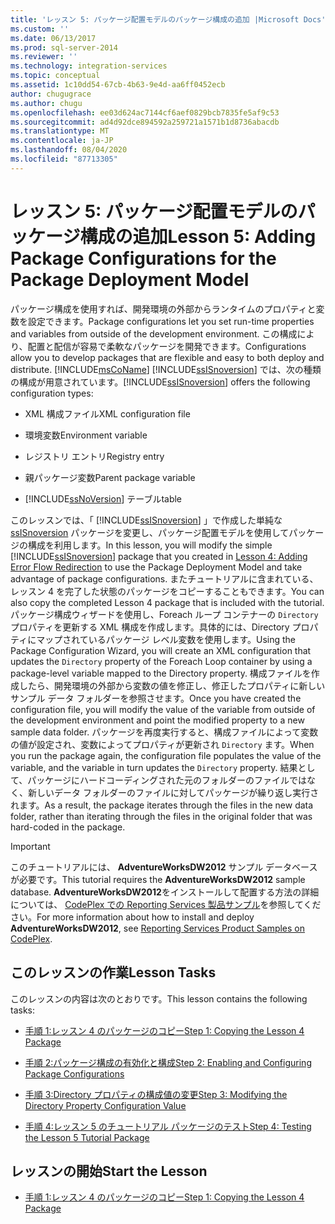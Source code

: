 ```yaml
---
title: 'レッスン 5: パッケージ配置モデルのパッケージ構成の追加 |Microsoft Docs'
ms.custom: ''
ms.date: 06/13/2017
ms.prod: sql-server-2014
ms.reviewer: ''
ms.technology: integration-services
ms.topic: conceptual
ms.assetid: 1c10dd54-67cb-4b63-9e4d-aa6ff0452ecb
author: chugugrace
ms.author: chugu
ms.openlocfilehash: ee03d624ac7144cf6aef0829bcb7835fe5af9c53
ms.sourcegitcommit: ad4d92dce894592a259721a1571b1d8736abacdb
ms.translationtype: MT
ms.contentlocale: ja-JP
ms.lasthandoff: 08/04/2020
ms.locfileid: "87713305"
---
```

# <a name="lesson-5-adding-package-configurations-for-the-package-deployment-model"></a><span data-ttu-id="02a49-102">レッスン 5: パッケージ配置モデルのパッケージ構成の追加</span><span class="sxs-lookup"><span data-stu-id="02a49-102">Lesson 5: Adding Package Configurations for the Package Deployment Model</span></span>
  <span data-ttu-id="02a49-103">パッケージ構成を使用すれば、開発環境の外部からランタイムのプロパティと変数を設定できます。</span><span class="sxs-lookup"><span data-stu-id="02a49-103">Package configurations let you set run-time properties and variables from outside of the development environment.</span></span> <span data-ttu-id="02a49-104">この構成により、配置と配信が容易で柔軟なパッケージを開発できます。</span><span class="sxs-lookup"><span data-stu-id="02a49-104">Configurations allow you to develop packages that are flexible and easy to both deploy and distribute.</span></span> [!INCLUDE[msCoName](../includes/msconame-md.md)] <span data-ttu-id="02a49-105">[!INCLUDE[ssISnoversion](../includes/ssisnoversion-md.md)] では、次の種類の構成が用意されています。</span><span class="sxs-lookup"><span data-stu-id="02a49-105">[!INCLUDE[ssISnoversion](../includes/ssisnoversion-md.md)] offers the following configuration types:</span></span>  
  
-   <span data-ttu-id="02a49-106">XML 構成ファイル</span><span class="sxs-lookup"><span data-stu-id="02a49-106">XML configuration file</span></span>  
  
-   <span data-ttu-id="02a49-107">環境変数</span><span class="sxs-lookup"><span data-stu-id="02a49-107">Environment variable</span></span>  
  
-   <span data-ttu-id="02a49-108">レジストリ エントリ</span><span class="sxs-lookup"><span data-stu-id="02a49-108">Registry entry</span></span>  
  
-   <span data-ttu-id="02a49-109">親パッケージ変数</span><span class="sxs-lookup"><span data-stu-id="02a49-109">Parent package variable</span></span>  
  
-   [!INCLUDE[ssNoVersion](../includes/ssnoversion-md.md)] <span data-ttu-id="02a49-110">テーブル</span><span class="sxs-lookup"><span data-stu-id="02a49-110">table</span></span>  
  
 <span data-ttu-id="02a49-111">このレッスンでは、「 [!INCLUDE[ssISnoversion](../includes/ssisnoversion-md.md)] 」で作成した単純な [ssISnoversion](lesson-4-add-error-flow-redirection-with-ssis.md) パッケージを変更し、パッケージ配置モデルを使用してパッケージの構成を利用します。</span><span class="sxs-lookup"><span data-stu-id="02a49-111">In this lesson, you will modify the simple [!INCLUDE[ssISnoversion](../includes/ssisnoversion-md.md)] package that you created in [Lesson 4: Adding Error Flow Redirection](lesson-4-add-error-flow-redirection-with-ssis.md) to use the Package Deployment Model and take advantage of package configurations.</span></span> <span data-ttu-id="02a49-112">またチュートリアルに含まれている、レッスン 4 を完了した状態のパッケージをコピーすることもできます。</span><span class="sxs-lookup"><span data-stu-id="02a49-112">You can also copy the completed Lesson 4 package that is included with the tutorial.</span></span> <span data-ttu-id="02a49-113">パッケージ構成ウィザードを使用し、Foreach ループ コンテナーの `Directory` プロパティを更新する XML 構成を作成します。具体的には、Directory プロパティにマップされているパッケージ レベル変数を使用します。</span><span class="sxs-lookup"><span data-stu-id="02a49-113">Using the Package Configuration Wizard, you will create an XML configuration that updates the `Directory` property of the Foreach Loop container by using a package-level variable mapped to the Directory property.</span></span> <span data-ttu-id="02a49-114">構成ファイルを作成したら、開発環境の外部から変数の値を修正し、修正したプロパティに新しいサンプル データ フォルダーを参照させます。</span><span class="sxs-lookup"><span data-stu-id="02a49-114">Once you have created the configuration file, you will modify the value of the variable from outside of the development environment and point the modified property to a new sample data folder.</span></span> <span data-ttu-id="02a49-115">パッケージを再度実行すると、構成ファイルによって変数の値が設定され、変数によってプロパティが更新され `Directory` ます。</span><span class="sxs-lookup"><span data-stu-id="02a49-115">When you run the package again, the configuration file populates the value of the variable, and the variable in turn updates the `Directory` property.</span></span> <span data-ttu-id="02a49-116">結果として、パッケージにハードコーディングされた元のフォルダーのファイルではなく、新しいデータ フォルダーのファイルに対してパッケージが繰り返し実行されます。</span><span class="sxs-lookup"><span data-stu-id="02a49-116">As a result, the package iterates through the files in the new data folder, rather than iterating through the files in the original folder that was hard-coded in the package.</span></span>  
  
> [!IMPORTANT]  
>  <span data-ttu-id="02a49-117">このチュートリアルには、 **AdventureWorksDW2012** サンプル データベースが必要です。</span><span class="sxs-lookup"><span data-stu-id="02a49-117">This tutorial requires the **AdventureWorksDW2012** sample database.</span></span> <span data-ttu-id="02a49-118">**AdventureWorksDW2012**をインストールして配置する方法の詳細については、 [CodePlex での Reporting Services 製品サンプル](https://go.microsoft.com/fwlink/?LinkID=526910)を参照してください。</span><span class="sxs-lookup"><span data-stu-id="02a49-118">For more information about how to install and deploy **AdventureWorksDW2012**, see [Reporting Services Product Samples on CodePlex](https://go.microsoft.com/fwlink/?LinkID=526910).</span></span>  
  
## <a name="lesson-tasks"></a><span data-ttu-id="02a49-119">このレッスンの作業</span><span class="sxs-lookup"><span data-stu-id="02a49-119">Lesson Tasks</span></span>  
 <span data-ttu-id="02a49-120">このレッスンの内容は次のとおりです。</span><span class="sxs-lookup"><span data-stu-id="02a49-120">This lesson contains the following tasks:</span></span>  
  
-   [<span data-ttu-id="02a49-121">手順 1:レッスン 4 のパッケージのコピー</span><span class="sxs-lookup"><span data-stu-id="02a49-121">Step 1: Copying the Lesson 4 Package</span></span>](lesson-5-1-copying-the-lesson-4-package.md)  
  
-   [<span data-ttu-id="02a49-122">手順 2:パッケージ構成の有効化と構成</span><span class="sxs-lookup"><span data-stu-id="02a49-122">Step 2: Enabling and Configuring Package Configurations</span></span>](lesson-5-2-enabling-and-configuring-package-configurations.md)  
  
-   [<span data-ttu-id="02a49-123">手順 3:Directory プロパティの構成値の変更</span><span class="sxs-lookup"><span data-stu-id="02a49-123">Step 3: Modifying the Directory Property Configuration Value</span></span>](lesson-5-3-modifying-the-directory-property-configuration-value.md)  
  
-   [<span data-ttu-id="02a49-124">手順 4:レッスン 5 のチュートリアル パッケージのテスト</span><span class="sxs-lookup"><span data-stu-id="02a49-124">Step 4: Testing the Lesson 5 Tutorial Package</span></span>](lesson-5-4-testing-the-lesson-5-tutorial-package.md)  
  
## <a name="start-the-lesson"></a><span data-ttu-id="02a49-125">レッスンの開始</span><span class="sxs-lookup"><span data-stu-id="02a49-125">Start the Lesson</span></span>  
  
-   [<span data-ttu-id="02a49-126">手順 1:レッスン 4 のパッケージのコピー</span><span class="sxs-lookup"><span data-stu-id="02a49-126">Step 1: Copying the Lesson 4 Package</span></span>](lesson-5-1-copying-the-lesson-4-package.md)  
  
  
